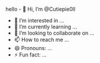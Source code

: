 hello - 👋 Hi, I’m @Cutiepie0ll
- 👀 I’m interested in ...
- 🌱 I’m currently learning ...
- 💞️ I’m looking to collaborate on ...
- 📫 How to reach me ...
- 😄 Pronouns: ...
- ⚡ Fun fact: ...

<!---
Cutiepie0ll/Cutiepie0ll is a ✨ special ✨ repository because its `README.md` (this file) appears on your GitHub profile.
You can click the Preview link to take a look at your changes.
--->
